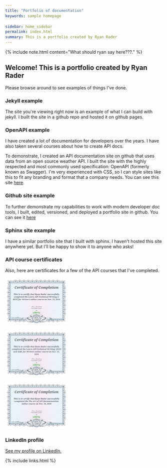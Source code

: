```yaml
---
title: "Portfolio of documentation"
keywords: sample homepage

sidebar: home_sidebar
permalink: index.html
summary: This is a portfolio created by Ryan Rader
---
```


{% include note.html content="What should ryan say here???</a>." %}

## Welcome! This is a portfolio created by Ryan Rader

Please browse around to see examples of things I've done.


### Jekyll example

The site you're viewing right now is an example of what I can build with jekyll. I built the site in a github repo and hosted it on github pages. 


### OpenAPI example

I have created a lot of documentation for developers over the years. I have also taken several courses about how to create API docs.

To demonstrate, I created an API documentation site on github that uses data from an open source weather API. I built the site with the highly respected and most commonly used specification: OpenAPI (formerly known as Swagger). I'm very experienced with CSS, so I can style sites like this to fit any branding and format that a company needs. You can see this site <a href="https://lookatthem-tech.github.io/open-api-example/" target="_blank">here</a>.




### Github site example

To further demonstrate my capabilities to work with modern developer doc tools, I built, edited, versioned, and deployed a portfolio site in github. You can see it <a href="https://lookatthem-tech.github.io/portfolio005/Content/Topics/HomePgG.htm" target="_blank">here</a>


### Sphinx site example

I have a similar portfolio site that I built with sphinx. I haven't hosted this site anywhere yet. But I'll be happy to show it to anyone who asks!


### API course certificates

Also, here are certificates for a few of the API courses that I've completed.

<p><img src="APICert001.jpg" style="width: 200px;"/></p>
<p><img src="APICert002.jpg" style="width: 200px;"/></p>
<p><img src="APICert003.jpg" style="width: 200px;"/></p>


### LinkedIn profile

<p><a href="https://www.linkedin.com/in/ryan-rader-43042910/" target="_blank">See my profile on LinkedIn.</a></p>

{% include links.html %}

